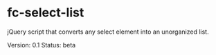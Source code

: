fc-select-list
==============

jQuery script that converts any select element into an unorganized list.

Version: 0.1
Status: beta
 
